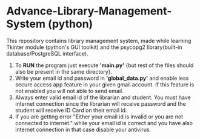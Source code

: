 # Advance-Library-Management-System (python)
This repository contains library management system, made while learning Tkinter module (python's GUI toolkit) and the psycopg2 library(built-in database/PostgreSQL interface).


1. To **RUN** the program just execute **'main.py'** {but rest of the files should also be present in the same directory}.
2. Write your email id and password in **'global_data.py'** and enable less secure access app feature in your given gmail account. If this feature is not enabled you will not able to send email.
3. Always enter valid email id of the librarian and student. You must have internet connection since the librarian will receive password and the student will receive ID Card on their email id.
4. If you are getting error "Either your email id is invalid or you are not connected to internet." while your email id is correct and you have also internet connection in that case disable your antivirus.
